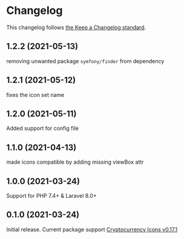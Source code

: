 # Changelog

This changelog follows [the Keep a Changelog standard](https://keepachangelog.com).

## 1.2.2 (2021-05-13)
removing unwanted package `symfony/finder` from dependency

## 1.2.1 (2021-05-12)
fixes the icon set name

## 1.2.0 (2021-05-11)
Added support for config file

## 1.1.0 (2021-04-13)
made icons compatible by adding missing viewBox attr


## 1.0.0 (2021-03-24)

Support for PHP 7.4+ & Laravel 8.0+

## 0.1.0 (2021-03-24)

Initial release.
Current package support [Cryptocurrency Icons v0.17.1](https://github.com/spothq/cryptocurrency-icons/releases/tag/v0.17.1)
